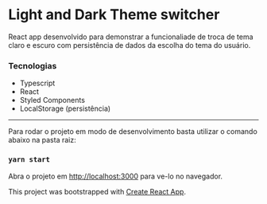 # Light and Dark Theme switcher

React app desenvolvido para demonstrar a funcionaliade de troca de tema claro e escuro com persistência de dados da escolha do tema do usuário.

### Tecnologias

- Typescript
- React
- Styled Components
- LocalStorage (persistência)

---------------------

Para rodar o projeto em modo de desenvolvimento basta utilizar o comando abaixo na pasta raiz:

### `yarn start`


Abra o projeto em [http://localhost:3000](http://localhost:3000) para ve-lo no navegador.


This project was bootstrapped with [Create React App](https://github.com/facebook/create-react-app).
